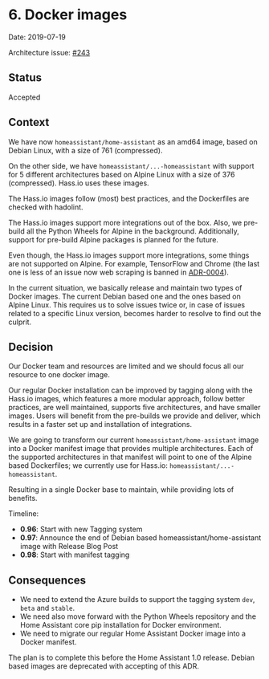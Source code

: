 
# 6. Docker images

Date: 2019-07-19

Architecture issue: [#243](https://github.com/home-assistant/architecture/issues/243)

## Status

Accepted

## Context

We have now `homeassistant/home-assistant` as an amd64 image, based on Debian Linux, with a size of 761 (compressed).

On the other side, we have `homeassistant/...-homeassistant` with support for 5 different architectures based on Alpine Linux with a size of 376 (compressed). Hass.io uses these images.

The Hass.io images follow (most) best practices, and the Dockerfiles are checked with hadolint.

The Hass.io images support more integrations out of the box. Also, we pre-build all the Python Wheels for Alpine in the background. Additionally, support for pre-build Alpine packages is planned for the future.

Even though, the Hass.io images support more integrations, some things are not supported on Alpine. For example, TensorFlow and Chrome (the last one is less of an issue now web scraping is banned in [ADR-0004](0004-webscraping.md)).

In the current situation, we basically release and maintain two types of Docker images. The current Debian based one and the ones based on Alpine Linux. This requires us to solve issues twice or, in case of issues related to a specific Linux version, becomes harder to resolve to find out the culprit.

## Decision

Our Docker team and resources are limited and we should focus all our resource to one docker image.

Our regular Docker installation can be improved by tagging along with the Hass.io images, which features a more modular approach, follow better practices, are well maintained, supports five architectures, and have smaller images. Users will benefit from the pre-builds we provide and deliver, which results in a faster set up and installation of integrations.

We are going to transform our current `homeassistant/home-assistant` image into a Docker manifest image that provides multiple architectures. Each of the supported architectures in that manifest will point to one of the Alpine based Dockerfiles; we currently use for Hass.io: `homeassistant/...-homeassistant`.

Resulting in a single Docker base to maintain, while providing lots of benefits.

Timeline:
- **0.96**: Start with new Tagging system
- **0.97**: Announce the end of Debian based homeassistant/home-assistant image with Release Blog Post
- **0.98**: Start with manifest tagging

## Consequences

- We need to extend the Azure builds to support the tagging system `dev`, `beta` and `stable`.
- We need also move forward with the Python Wheels repository and the Home Assistant core pip installation for Docker environment. 
- We need to migrate our regular Home Assistant Docker image into a Docker manifest.

The plan is to complete this before the Home Assistant 1.0 release. Debian based images are deprecated with accepting of this ADR.
